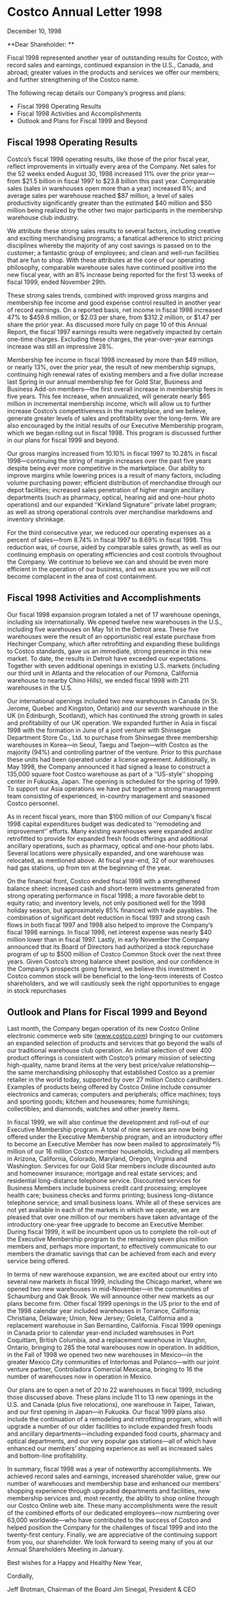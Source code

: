 # Costco Annual Letter 1998

December 10, 1998 

**Dear Shareholder: **

Fiscal 1998 represented another year of outstanding results for Costco, with record sales and earnings, continued expansion in the U.S., Canada, and abroad; greater values in the products and services we offer our members; and further strengthening of the Costco name. 

The following recap details our Company’s progress and plans: 
- Fiscal 1998 Operating Results 
- Fiscal 1998 Activities and Accomplishments 
- Outlook and Plans for Fiscal 1999 and Beyond

## Fiscal 1998 Operating Results 

Costco’s fiscal 1998 operating results, like those of the prior fiscal year, reflect improvements in virtually every area of the Company. Net sales for the 52 weeks ended August 30, 1998 increased 11% over the prior year—from $21.5 billion in fiscal 1997 to $23.8 billion this past year. Comparable sales (sales in warehouses open more than a year) increased 8%; and average sales per warehouse reached $87 million, a level of sales productivity significantly greater than the estimated $40 million and $50 million being realized by the other two major participants in the membership warehouse club industry.

We attribute these strong sales results to several factors, including creative and exciting merchandising programs; a fanatical adherence to strict pricing disciplines whereby the majority of any cost savings is passed on to the customer; a fantastic group of employees; and clean and well-run facilities that are fun to shop. With these attributes at the core of our operating philosophy, comparable warehouse sales have continued positive into the new fiscal year, with an 8% increase being reported for the first 13 weeks of fiscal 1999, ended November 29th. 

These strong sales trends, combined with improved gross margins and membership fee income and good expense control resulted in another year of record earnings. On a reported basis, net income in fiscal 1998 increased 47% to $459.8 million, or $2.03 per share, from $312.2 million, or $1.47 per share the prior year. As discussed more fully on page 10 of this Annual Report, the fiscal 1997 earnings results were negatively impacted by certain one-time charges. Excluding these charges, the year-over-year earnings increase was still an impressive 28%.

Membership fee income in fiscal 1998 increased by more than $49 million, or nearly 13%, over the prior year, the result of new membership signups, continuing high renewal rates of existing members and a five dollar increase last Spring in our annual membership fee for Gold Star, Business and Business Add-on members—the first overall increase in membership fees in five years. This fee increase, when annualized, will generate nearly $65 million in incremental membership income, which will allow us to further increase Costco’s competitiveness in the marketplace, and we believe, generate greater levels of sales and profitability over the long-term. We are also encouraged by the initial results of our Executive Membership program, which we began rolling out in fiscal 1998. This program is discussed further in our plans for fiscal 1999 and beyond.

Our gross margins increased from 10.10% in fiscal 1997 to 10.28% in fiscal 1998—continuing the string of margin increases over the past five years despite being ever more competitive in the marketplace. Our ability to improve margins while lowering prices is a result of many factors, including volume purchasing power; efficient distribution of merchandise through our depot facilities; increased sales penetration of higher margin ancillary departments (such as pharmacy, optical, hearing aid and one-hour photo operations) and our expanded ‘‘Kirkland Signature’’ private label program; as well as strong operational controls over merchandise markdowns and inventory shrinkage. 

For the third consecutive year, we reduced our operating expenses as a percent of sales—from 8.74% in fiscal 1997 to 8.69% in fiscal 1998. This reduction was, of course, aided by comparable sales growth, as well as our continuing emphasis on operating efficiencies and cost controls throughout the Company. We continue to believe we can and should be even more efficient in the operation of our business, and we assure you we will not become complacent in the area of cost containment.

## Fiscal 1998 Activities and Accomplishments 

Our fiscal 1998 expansion program totaled a net of 17 warehouse openings, including six internationally. We opened twelve new warehouses in the U.S., including five warehouses on May 1st in the Detroit area. These five warehouses were the result of an opportunistic real estate purchase from Hechinger Company, which after retrofitting and expanding these buildings to Costco standards, gave us an immediate, strong presence in this new market. To date, the results in Detroit have exceeded our expectations. Together with seven additional openings in existing U.S. markets (including our third unit in Atlanta and the relocation of our Pomona, California warehouse to nearby Chino Hills), we ended fiscal 1998 with 211 warehouses in the U.S.

Our international openings included two new warehouses in Canada (in St. Jerome, Quebec and Kingston, Ontario) and our seventh warehouse in the UK (in Edinburgh, Scotland), which has continued the strong growth in sales and profitability of our UK operation. We expanded further in Asia in fiscal 1998 with the formation in June of a joint venture with Shinsegae Department Store Co., Ltd. to purchase from Shinsegae three membership warehouses in Korea—in Seoul, Taegu and Taejon—with Costco as the majority (94%) and controlling partner of the venture. Prior to this purchase these units had been operated under a license agreement. Additionally, in May 1998, the Company announced it had signed a lease to construct a 135,000 square foot Costco warehouse as part of a ‘‘US-style’’ shopping center in Fukuoka, Japan. The opening is scheduled for the spring of 1999. To support our Asia operations we have put together a strong management team consisting of experienced, in-country management and seasoned Costco personnel. 

As in recent fiscal years, more than $100 million of our Company’s fiscal 1998 capital expenditures budget was dedicated to ‘‘remodeling and improvement’’ efforts. Many existing warehouses were expanded and/or retrofitted to provide for expanded fresh foods offerings and additional ancillary operations, such as pharmacy, optical and one-hour photo labs. Several locations were physically expanded, and one warehouse was relocated, as mentioned above. At fiscal year-end, 32 of our warehouses had gas stations, up from ten at the beginning of the year.

On the financial front, Costco ended fiscal 1998 with a strengthened balance sheet: increased cash and short-term investments generated from strong operating performance in fiscal 1998; a more favorable debt to equity ratio; and inventory levels, not only positioned well for the 1998 holiday season, but approximately 85% financed with trade payables. The combination of significant debt reduction in fiscal 1997 and strong cash flows in both fiscal 1997 and 1998 also helped to improve the Company’s fiscal 1998 earnings. In fiscal 1998, net interest expense was nearly $40 million lower than in fiscal 1997. Lastly, in early November the Company announced that its Board of Directors had authorized a stock repurchase program of up to $500 million of Costco Common Stock over the next three years. Given Costco’s strong balance sheet position, and our confidence in the Company’s prospects going forward, we believe this investment in Costco common stock will be beneficial to the long-term interests of Costco shareholders, and we will cautiously seek the right opportunities to engage in stock repurchases

## Outlook and Plans for Fiscal 1999 and Beyond 

Last month, the Company began operation of its new Costco Online electronic commerce web site (www.costco.com) bringing to our customers an expanded selection of products and services that go beyond the walls of our traditional warehouse club operation. An initial selection of over 400 product offerings is consistent with Costco’s primary mission of selecting high-quality, name brand items at the very best price/value relationship—the same merchandising philosophy that established Costco as a premier retailer in the world today, supported by over 27 million Costco cardholders. Examples of products being offered by Costco Online include consumer electronics and cameras; computers and peripherals; office machines; toys and sporting goods; kitchen and housewares; home furnishings; collectibles; and diamonds, watches and other jewelry items.

In fiscal 1999, we will also continue the development and roll-out of our Executive Membership program. A total of nine services are now being offered under the Executive Membership program, and an introductory offer to become an Executive Member has now been mailed to approximately 81⁄2 million of our 16 million Costco member households, including all members in Arizona, California, Colorado, Maryland, Oregon, Virginia and Washington. Services for our Gold Star members include discounted auto and homeowner insurance; mortgage and real estate services; and residential long-distance telephone service. Discounted services for Business Members include business credit card processing; employee health care; business checks and forms printing; business long-distance telephone service; and small business loans. While all of these services are not yet available in each of the markets in which we operate, we are pleased that over one million of our members have taken advantage of the introductory one-year free upgrade to become an Executive Member. During fiscal 1999, it will be incumbent upon us to complete the roll-out of the Executive Membership program to the remaining seven plus million members and, perhaps more important, to effectively communicate to our members the dramatic savings that can be achieved from each and every service being offered.

In terms of new warehouse expansion, we are excited about our entry into several new markets in fiscal 1999, including the Chicago market, where we opened two new warehouses in mid-November—in the communities of Schaumburg and Oak Brook. We will announce other new markets as our plans become firm. Other fiscal 1999 openings in the US prior to the end of the 1998 calendar year included warehouses in Torrance, California; Christiana, Delaware; Union, New Jersey; Goleta, California and a replacement warehouse in San Bernardino, California. Fiscal 1999 openings in Canada prior to calendar year-end included warehouses in Port Coquitlam, British Columbia, and a replacement warehouse in Vaughn, Ontario, bringing to 285 the total warehouses now in operation. In addition, in the Fall of 1998 we opened two new warehouses in Mexico—in the greater Mexico City communities of Interlomas and Polanco—with our joint venture partner, Controladora Comercial Mexicana, bringing to 16 the number of warehouses now in operation in Mexico.

Our plans are to open a net of 20 to 22 warehouses in fiscal 1999, including those discussed above. These plans include 11 to 13 new openings in the U.S. and Canada (plus five relocations), one warehouse in Taipei, Taiwan, and our first opening in Japan—in Fukuoka. Our fiscal 1999 plans also include the continuation of a remodeling and retrofitting program, which will upgrade a number of our older facilities to include expanded fresh foods and ancillary departments—including expanded food courts, pharmacy and optical departments, and our very popular gas stations—all of which have enhanced our members’ shopping experience as well as increased sales and bottom-line profitability.

In summary, fiscal 1998 was a year of noteworthy accomplishments. We achieved record sales and earnings, increased shareholder value, grew our number of warehouses and membership base and enhanced our members’ shopping experience through upgraded departments and facilities, new membership services and, most recently, the ability to shop online through our Costco Online web site. These many accomplishments were the result of the combined efforts of our dedicated employees—now numbering over 63,000 worldwide—who have contributed to the success of Costco and helped position the Company for the challenges of fiscal 1999 and into the twenty-first century. Finally, we are appreciative of the continuing support from you, our shareholder. We look forward to seeing many of you at our Annual Shareholders Meeting in January. 

Best wishes for a Happy and Healthy New Year,

Cordially, 

Jeff Brotman, Chairman of the Board
Jim Sinegal, President & CEO

